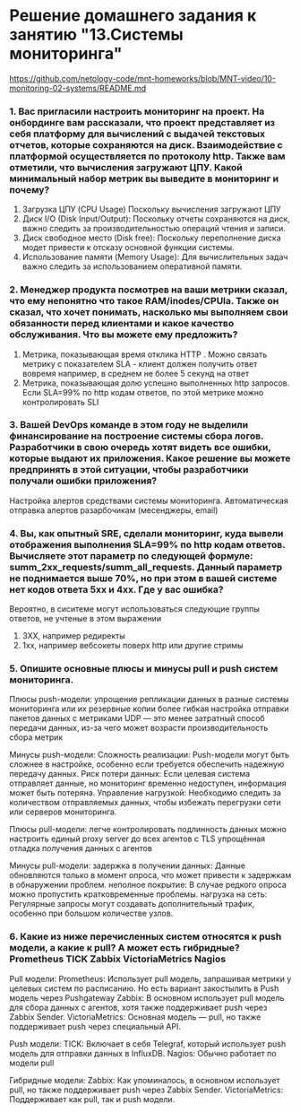 # Решение домашнего задания к занятию "13.Системы мониторинга"
https://github.com/netology-code/mnt-homeworks/blob/MNT-video/10-monitoring-02-systems/README.md

### 1. Вас пригласили настроить мониторинг на проект. На онбординге вам рассказали, что проект представляет из себя платформу для вычислений с выдачей текстовых отчетов, которые сохраняются на диск. Взаимодействие с платформой осуществляется по протоколу http. Также вам отметили, что вычисления загружают ЦПУ. Какой минимальный набор метрик вы выведите в мониторинг и почему?
1. Загрузка ЦПУ (CPU Usage) Поскольку вычисления загружают ЦПУ
2. Диск I/O (Disk Input/Output): Поскольку отчеты сохраняются на диск, важно следить за производительностью операций чтения и записи.
3. Диск свободное место (Disk free): Поскольку переполнение диска модет привести к отсказу основной функции системы.
4. Использование памяти (Memory Usage): Для вычислительных задач важно следить за использованием оперативной памяти.
   
### 2. Менеджер продукта посмотрев на ваши метрики сказал, что ему непонятно что такое RAM/inodes/CPUla. Также он сказал, что хочет понимать, насколько мы выполняем свои обязанности перед клиентами и какое качество обслуживания. Что вы можете ему предложить?
1. Метрика, показывающая время отклика HTTP . Можно связать метрику с показателем  SLA - клиент должен получить ответ вовремя например, в среднем не более 5 секунд на ответ
2. Метрика, показывающая долю успешно выполненных http запросов. Если SLA=99% по http кодам ответов, по этой метрике можно контролировать SLI

### 3. Вашей DevOps команде в этом году не выделили финансирование на построение системы сбора логов. Разработчики в свою очередь хотят видеть все ошибки, которые выдают их приложения. Какое решение вы можете предпринять в этой ситуации, чтобы разработчики получали ошибки приложения?
Настройка алертов средствами системы мониторинга. Автоматическая отправка алертов разарбочикам (месенджеры, email)

### 4. Вы, как опытный SRE, сделали мониторинг, куда вывели отображения выполнения SLA=99% по http кодам ответов. Вычисляете этот параметр по следующей формуле: summ_2xx_requests/summ_all_requests. Данный параметр не поднимается выше 70%, но при этом в вашей системе нет кодов ответа 5xx и 4xx. Где у вас ошибка?
Вероятно, в сиситеме могут использоваться следующие группы ответов, не учтеные в этом выражении
1. 3ХХ, например редиректы
2. 1хх, например вебсокеты поверх http или другие стримы

### 5. Опишите основные плюсы и минусы pull и push систем мониторинга.

Плюсы push-модели:
упрощение репликации данных в разные системы мониторинга или их резервные копии 
более гибкая настройка отправки пакетов данных с метриками
UDP — это менее затратный способ передачи данных, из-за чего может возрасти производительность сбора метрик

Минусы push-модели:
Сложность реализации: Push-модели могут быть сложнее в настройке, особенно если требуется обеспечить надежную передачу данных.
Риск потери данных: Если целевая система отправляет данные, но мониторинг временно недоступен, информация может быть потеряна.
Управление нагрузкой: Необходимо следить за количеством отправляемых данных, чтобы избежать перегрузки сети или серверов мониторинга.

Плюсы pull-модели:
легче контролировать подлинность данных
можно настроить единый proxy server до всех агентов с TLS
упрощённая отладка получения данных с агентов

Минусы pull-модели:
задержка в получении данных: Данные обновляются только в момент опроса, что может привести к задержкам в обнаружении проблем.
неполное покрытие: В случае редкого опроса можно пропустить кратковременные проблемы.
нагрузка на сеть: Регулярные запросы могут создавать дополнительный трафик, особенно при большом количестве узлов.

### 6. Какие из ниже перечисленных систем относятся к push модели, а какие к pull? А может есть гибридные? Prometheus TICK Zabbix VictoriaMetrics Nagios

Pull модели:
Prometheus: Использует pull модель, запрашивая метрики у целевых систем по расписанию. Но есть вариант закостылить в Push модель через Pushgateway
Zabbix: В основном использует pull модель для сбора данных с агентов, хотя также поддерживает push через Zabbix Sender.
VictoriaMetrics: Основная модель — pull, но также поддерживает push через специальный API.

Push модели:
TICK: Включает в себя Telegraf, который использует push модель для отправки данных в InfluxDB.
Nagios: Обычно работает по модели pull

Гибридные модели:
Zabbix: Как упоминалось, в основном использует pull, но также поддерживает push через Zabbix Sender.
VictoriaMetrics: Поддерживает как pull, так и push модели.

